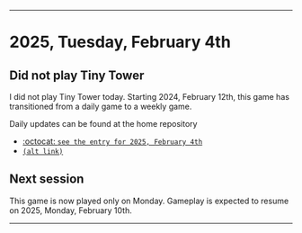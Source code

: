 
***

# 2025, Tuesday, February 4th

## Did not play Tiny Tower

<!-- TODO: For each weekly entry, make sure the date is correct. The day of the week should be modified in 4 places !-->

I did not play Tiny Tower today. Starting 2024, February 12th, this game has transitioned from a daily game to a weekly game.

Daily updates can be found at the home repository

- [:octocat: `see the entry for 2025, February 4th`](https://github.com/seanpm2001/SeansLifeArchive_Images_TinyTower/tree/master/tiny%20tower/2025/02_February/04/) 
- [`(alt link)`](/tiny%20tower/2025/02_February/04/)

## Next session

This game is now played only on Monday. Gameplay is expected to resume on 2025, Monday, February 10th.

***
